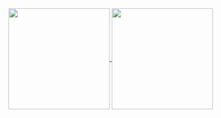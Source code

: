 <a href="https://github.com/anuraghazra/github-readme-stats">
  <picture>
    <source
      srcset="https://github-readme-stats-blond-nu-41.vercel.app/api?username=mznms&show_icons=true&hide_rank=true&border_radius=9.0&theme=modus-vivendi"
      media="(prefers-color-scheme: dark)"
      height=200
      align="center"
    />
    <source
      srcset="https://github-readme-stats-blond-nu-41.vercel.app/api?username=mznms&show_icons=true&hide_rank=true&border_radius=9.0&theme=modus-operandi"
      media="(prefers-color-scheme: light), (prefers-color-scheme: no-preference)"
      height=200
      align="center"
    />
    <img height=200 align="center" src="https://github-readme-stats-blond-nu-41.vercel.app/api?username=mznms&show_icons=true&hide_rank=true&border_radius=9.0&theme=modus-operandi" />
  </picture>
</a>
<a href="https://github.com/anuraghazra/github-readme-stats">
  <picture>
    <source
      srcset="https://github-readme-stats-blond-nu-41.vercel.app/api/top-langs?username=mznms&layout=compact&hide_rank=true&border_radius=9.0&theme=modus-vivendi"
      media="(prefers-color-scheme: dark)"
      height=200
      align="center"
    />
    <source
      srcset="https://github-readme-stats-blond-nu-41.vercel.app/api/top-langs?username=mznms&layout=compact&hide_rank=true&border_radius=9.0&theme=modus-operandi"
      media="(prefers-color-scheme: light), (prefers-color-scheme: no-preference)"
      height=200
      align="center"
    />
    <img height=200 align="center" src="https://github-readme-stats-blond-nu-41.vercel.app/api/top-langs?username=mznms&layout=compact&hide_rank=true&border_radius=9.0&theme=modus-operandi" />
  </picture>
</a>
